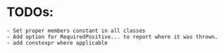 # TODOs:
	- Set proper members constant in all classes
	- Add option for RequiredPositive... to report where it was thrown.
 	- add constexpr where applicable
